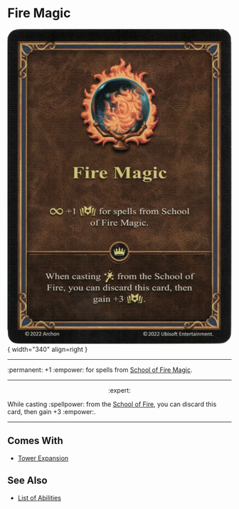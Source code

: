 # Fire Magic

![Fire Magic](../assets/abilities-fire_magic.webp){ width="340" align=right }

___
:permanent: +1 :empower: for spells from [School of Fire Magic](../spells/school_of_fire_magic.md).
___
<p style="text-align: center;" markdown> :expert: </p>

While casting :spellpower: from the [School of Fire](../spells/school_of_fire_magic.md), you can discard this card, then gain +3 :empower:.
___


## Comes With

- [Tower Expansion](../content.md)


## See Also

- [List of Abilities](../abilities.md)
